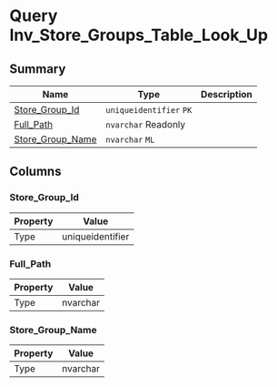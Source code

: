 # Query Inv_Store_Groups_Table_Look_Up


## Summary

| Name | Type | Description |
| - | - | --- |
|[Store_Group_Id](#store_group_id)|`uniqueidentifier` `PK`||
|[Full_Path](#full_path)|`nvarchar` Readonly||
|[Store_Group_Name](#store_group_name)|`nvarchar` `ML`||

## Columns

### Store_Group_Id

| Property | Value |
| - | - |
|Type|uniqueidentifier|

### Full_Path

| Property | Value |
| - | - |
|Type|nvarchar|

### Store_Group_Name

| Property | Value |
| - | - |
|Type|nvarchar|


